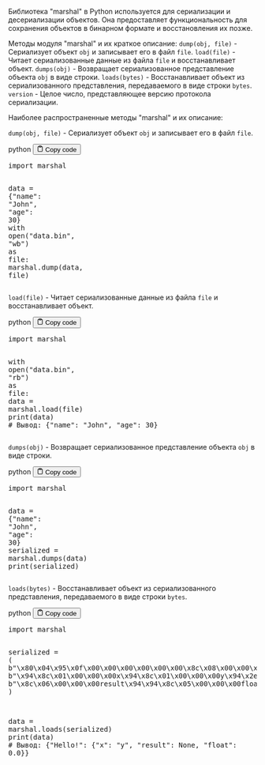 <p>Библиотека "marshal" в Python используется для сериализации и десериализации объектов.
Она предоставляет функциональность для сохранения объектов в бинарном формате и восстановления их позже.</p>
<p>Методы модуля "marshal" и их краткое описание:
<code>dump(obj, file)</code> - Сериализует объект <code>obj</code> и записывает его в файл <code>file</code>.
<code>load(file)</code> - Читает сериализованные данные из файла <code>file</code> и восстанавливает объект.
<code>dumps(obj)</code> - Возвращает сериализованное представление объекта <code>obj</code> в виде строки.
<code>loads(bytes)</code> - Восстанавливает объект из сериализованного представления, передаваемого в виде строки <code>bytes</code>.
<code>version</code> - Целое число, представляющее версию протокола сериализации.</p>
<p>Наиболее распространенные методы "marshal" и их описание:</p>
<p><code>dump(obj, file)</code> - Сериализует объект <code>obj</code> и записывает его в файл <code>file</code>.</p>
<div class="code-element">
<div class="lang-line">
  <text>python</text>
  <button class="copy-button"
          id="code923ca256d4dd9ca120d28f561a4eb98cb"
          onclick="copyCode(code923ca256d4dd9ca120d28f561a4eb98c, code923ca256d4dd9ca120d28f561a4eb98cb)">
    <svg stroke="currentColor"
         fill="none"
         stroke-width="2"
         viewBox="0 0 24 24"
         stroke-linecap="round"
         stroke-linejoin="round"
         class="h-4 w-4"
         height="1em"
         width="1em"
         xmlns="http://www.w3.org/2000/svg">
      <path d="M16 4h2a2 2 0 0 1 2 2v14a2 2 0 0 1-2 2H6a2 2 0 0 1-2-2V6a2 2 0 0 1 2-2h2"></path>
      <rect x="8" y="2" width="8" height="4" rx="1" ry="1"></rect>
    </svg>
    <text>Copy code</text>
  </button>

</div>
<div class="code" id="code923ca256d4dd9ca120d28f561a4eb98c"><div class="highlight"><pre><span></span><span class="kn">import</span> <span class="nn">marshal</span>

<span class="n">data</span> <span class="o">=</span> <span class="p">{</span><span class="s2">&quot;name&quot;</span><span class="p">:</span> <span class="s2">&quot;John&quot;</span><span class="p">,</span> <span class="s2">&quot;age&quot;</span><span class="p">:</span> <span class="mi">30</span><span class="p">}</span>
<span class="k">with</span> <span class="nb">open</span><span class="p">(</span><span class="s2">&quot;data.bin&quot;</span><span class="p">,</span> <span class="s2">&quot;wb&quot;</span><span class="p">)</span> <span class="k">as</span> <span class="n">file</span><span class="p">:</span>
    <span class="n">marshal</span><span class="o">.</span><span class="n">dump</span><span class="p">(</span><span class="n">data</span><span class="p">,</span> <span class="n">file</span><span class="p">)</span>
</pre></div></div>
</div>

<p><code>load(file)</code> - Читает сериализованные данные из файла <code>file</code> и восстанавливает объект.</p>
<div class="code-element">
<div class="lang-line">
  <text>python</text>
  <button class="copy-button"
          id="code9b7a3ea4897f217e1fb476360022f0e0b"
          onclick="copyCode(code9b7a3ea4897f217e1fb476360022f0e0, code9b7a3ea4897f217e1fb476360022f0e0b)">
    <svg stroke="currentColor"
         fill="none"
         stroke-width="2"
         viewBox="0 0 24 24"
         stroke-linecap="round"
         stroke-linejoin="round"
         class="h-4 w-4"
         height="1em"
         width="1em"
         xmlns="http://www.w3.org/2000/svg">
      <path d="M16 4h2a2 2 0 0 1 2 2v14a2 2 0 0 1-2 2H6a2 2 0 0 1-2-2V6a2 2 0 0 1 2-2h2"></path>
      <rect x="8" y="2" width="8" height="4" rx="1" ry="1"></rect>
    </svg>
    <text>Copy code</text>
  </button>

</div>
<div class="code" id="code9b7a3ea4897f217e1fb476360022f0e0"><div class="highlight"><pre><span></span><span class="kn">import</span> <span class="nn">marshal</span>

<span class="k">with</span> <span class="nb">open</span><span class="p">(</span><span class="s2">&quot;data.bin&quot;</span><span class="p">,</span> <span class="s2">&quot;rb&quot;</span><span class="p">)</span> <span class="k">as</span> <span class="n">file</span><span class="p">:</span>
    <span class="n">data</span> <span class="o">=</span> <span class="n">marshal</span><span class="o">.</span><span class="n">load</span><span class="p">(</span><span class="n">file</span><span class="p">)</span>
    <span class="nb">print</span><span class="p">(</span><span class="n">data</span><span class="p">)</span>  <span class="c1"># Вывод: {&quot;name&quot;: &quot;John&quot;, &quot;age&quot;: 30}</span>
</pre></div></div>
</div>

<p><code>dumps(obj)</code> - Возвращает сериализованное представление объекта <code>obj</code> в виде строки.</p>
<div class="code-element">
<div class="lang-line">
  <text>python</text>
  <button class="copy-button"
          id="code50e865a43d1a60a5663d9af6ae0d0738b"
          onclick="copyCode(code50e865a43d1a60a5663d9af6ae0d0738, code50e865a43d1a60a5663d9af6ae0d0738b)">
    <svg stroke="currentColor"
         fill="none"
         stroke-width="2"
         viewBox="0 0 24 24"
         stroke-linecap="round"
         stroke-linejoin="round"
         class="h-4 w-4"
         height="1em"
         width="1em"
         xmlns="http://www.w3.org/2000/svg">
      <path d="M16 4h2a2 2 0 0 1 2 2v14a2 2 0 0 1-2 2H6a2 2 0 0 1-2-2V6a2 2 0 0 1 2-2h2"></path>
      <rect x="8" y="2" width="8" height="4" rx="1" ry="1"></rect>
    </svg>
    <text>Copy code</text>
  </button>

</div>
<div class="code" id="code50e865a43d1a60a5663d9af6ae0d0738"><div class="highlight"><pre><span></span><span class="kn">import</span> <span class="nn">marshal</span>

<span class="n">data</span> <span class="o">=</span> <span class="p">{</span><span class="s2">&quot;name&quot;</span><span class="p">:</span> <span class="s2">&quot;John&quot;</span><span class="p">,</span> <span class="s2">&quot;age&quot;</span><span class="p">:</span> <span class="mi">30</span><span class="p">}</span>
<span class="n">serialized</span> <span class="o">=</span> <span class="n">marshal</span><span class="o">.</span><span class="n">dumps</span><span class="p">(</span><span class="n">data</span><span class="p">)</span>
<span class="nb">print</span><span class="p">(</span><span class="n">serialized</span><span class="p">)</span>
</pre></div></div>
</div>

<p><code>loads(bytes)</code> - Восстанавливает объект из сериализованного представления, передаваемого в виде строки <code>bytes</code>.</p>
<div class="code-element">
<div class="lang-line">
  <text>python</text>
  <button class="copy-button"
          id="codef834e214cc722fce06ebb38fa33d85deb"
          onclick="copyCode(codef834e214cc722fce06ebb38fa33d85de, codef834e214cc722fce06ebb38fa33d85deb)">
    <svg stroke="currentColor"
         fill="none"
         stroke-width="2"
         viewBox="0 0 24 24"
         stroke-linecap="round"
         stroke-linejoin="round"
         class="h-4 w-4"
         height="1em"
         width="1em"
         xmlns="http://www.w3.org/2000/svg">
      <path d="M16 4h2a2 2 0 0 1 2 2v14a2 2 0 0 1-2 2H6a2 2 0 0 1-2-2V6a2 2 0 0 1 2-2h2"></path>
      <rect x="8" y="2" width="8" height="4" rx="1" ry="1"></rect>
    </svg>
    <text>Copy code</text>
  </button>

</div>
<div class="code" id="codef834e214cc722fce06ebb38fa33d85de"><div class="highlight"><pre><span></span><span class="kn">import</span> <span class="nn">marshal</span>

<span class="n">serialized</span> <span class="o">=</span> <span class="p">(</span>
    <span class="sa">b</span><span class="s2">&quot;</span><span class="se">\x80\x04\x95\x0f\x00\x00\x00\x00\x00\x00\x8c\x08\x00\x00\x00</span><span class="s2">Hello!&quot;</span>
    <span class="sa">b</span><span class="s2">&quot;</span><span class="se">\x94\x8c\x01\x00\x00\x00</span><span class="s2">x</span><span class="se">\x94\x8c\x01\x00\x00\x00</span><span class="s2">y</span><span class="se">\x94\x2e\x94\x94</span><span class="s2">&quot;</span>
    <span class="sa">b</span><span class="s2">&quot;</span><span class="se">\x8c\x06\x00\x00\x00</span><span class="s2">result</span><span class="se">\x94\x94\x8c\x05\x00\x00\x00</span><span class="s2">float</span><span class="se">\x94\x93\x00\x00\x00\x00\x00\x00\x00</span><span class="s2">.&quot;</span>
<span class="p">)</span>

<span class="n">data</span> <span class="o">=</span> <span class="n">marshal</span><span class="o">.</span><span class="n">loads</span><span class="p">(</span><span class="n">serialized</span><span class="p">)</span>
<span class="nb">print</span><span class="p">(</span><span class="n">data</span><span class="p">)</span>  <span class="c1"># Вывод: {&quot;Hello!&quot;: {&quot;x&quot;: &quot;y&quot;, &quot;result&quot;: None, &quot;float&quot;: 0.0}}</span>
</pre></div></div>
</div>